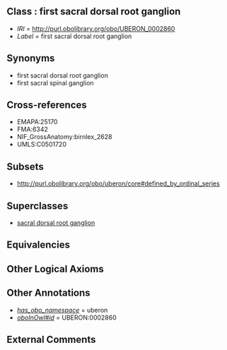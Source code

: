 
## Class : first sacral dorsal root ganglion

 * *IRI* = http://purl.obolibrary.org/obo/UBERON_0002860
 * *Label* = first sacral dorsal root ganglion

## Synonyms

 * first sacral dorsal root ganglion
 * first sacral spinal ganglion

## Cross-references

 * EMAPA:25170
 * FMA:6342
 * NIF_GrossAnatomy:birnlex_2628
 * UMLS:C0501720

## Subsets

 * http://purl.obolibrary.org/obo/uberon/core#defined_by_ordinal_series

## Superclasses

 * [sacral dorsal root ganglion](../../UBERON/37/UBERON_0002837.md)

## Equivalencies


## Other Logical Axioms


## Other Annotations

 * *[has_obo_namespace](../../ce/oboInOwl#hasOBONamespace.md)* = uberon
 * *[oboInOwl#id](../../id/oboInOwl#id.md)* = UBERON:0002860

## External Comments

